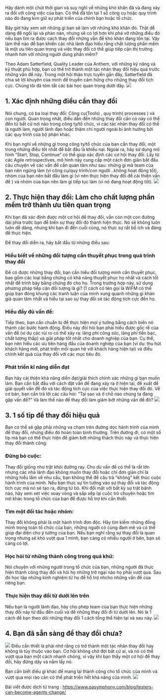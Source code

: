 Hãy dành một chút thời gian và suy nghĩ về những khó khăn đã và đang xảy ra đối với công việc của bạn. Có thể đã tồn tại 1 số công cụ hoặc quy trình nào đó đang kìm giữ sự phát triển của chính bạn hoặc tổ chức. 

Bây giờ hãy xem xét những gì bạn sẽ làm với những khó khăn đó. Thật dễ dàng để ngồi lại và phàn nàn, nhưng sẽ có lợi hơn khi phá vỡ những điều đó nếu bạn tìm ra được cách thay đổi những vẫn đề khó khăn đang tồn tại. Vậy làm thế nào để bạn khiến các nhà lãnh đạo hiểu rằng chất lượng phần mềm là một ưu tiên quan trọng và việc thay đổi có thể giúp tiếp cận thị trường nhanh hơn với những người dùng phần mềm?

Theo Adam Satterfield, Quality Leader của Anthem, với những kỹ năng và kỹ thuật phù hợp, bạn có thể trở thành một tác nhân thay đổi hiệu quả trước những vấn đề này. Trong một hội thảo trực tuyến gần đây, Satterfield đã chia sẻ lời khuyên của mình để truyền cảm hứng cho những thay đổi tích cực. Chúng tôi đã tóm tắt các bài học quan trọng dưới đây.
![](https://images.viblo.asia/38aeae54-4faf-4357-9202-c2bcb24c57c3.jpg)

## 1. Xác định những điều cần thay đổi
Nói chung, có ba loại thay đổi: Công cụ(Tools) , quy trình( processes ) và con người. Quan trọng nhất, điều dẫn đến những thay đổi cần có này có thể đến từ bất cứ nơi nào trong công ty/tổ chức, vì các tác nhân thay đổi có thể là người làm, người lãnh đạo hoặc thậm chí người ngoài bị ảnh hưởng bởi các quy trình của bộ phận khác.

Khi bạn nghĩ về những gì trong công ty/tổ chức của bạn cần thay đổi, một trong những điều tốt nhất để bắt đầu là khiếu nại. Ngoài ra, hãy sử dụng mô hình “Start, Stop, Continue” có thể giúp xác định các cơ hội thay đổi. Lấy từ các Agile retrospectives, mô hình này cung cấp một cách đơn giản bắt đầu câu chuyện về các vấn đề cần quan tâm như sau: những gì mà team của bạn nên ngừng làm (vì công cụ/quy trình/con người ..không hoạt động tốt), nhóm của bạn nên bắt đầu làm gì (vì nên thực hiện thay đổi để cải thiện vấn đề ) và nhóm của bạn nên làm gì tiếp tục làm (vì nó đang hoạt động tốt). 
![](https://images.viblo.asia/0ed056a5-7a1e-4d7f-8d84-22c483959238.jpg)

## 2.  Thực hiện thay đổi: Làm cho chất lượng phần mềm trở thành ưu tiên quan trọng
Khi bạn đã xác định được một cơ hội để thay đổi, vẫn còn một con đường dài phía trước bạn để biến sự thay đổi đó thành hiện thực. Nó sẽ không luôn luôn dễ dàng, nhưng khi bạn đi đến cuối cùng, nó thực sự rất bổ ích và đáng để thực hiện.

Để thay đổi diễn ra, hãy bắt đầu từ những điều sau:

### Hiểu biết về những đối tượng cần thuyết phục trong quá trình thay đổi
Để có được những thay đổi, bạn cần hiểu đối tượng mình cần thuyết phục, bao gồm các loại bằng chứng có khả năng thuyết phục họ nhất và cách tốt nhất để trình bày bằng chứng đó cho họ. Trong trường hợp này, sử dụng phương pháp tiếp cận đối tượng là gì? (1 cách có tên gọi là WIFM có thể giúp bạn đóng khung các tranh luận của mình xung quanh những gì khán giả quan tâm nhất và hiểu tại sao sự thay đổi sẽ tác động tích cực đến họ.

### Hiểu đầy đủ vấn đề: 
Tiếp theo, bạn cần chuẩn bị để thực hiện mọi ý tưởng bằng cách biến nó thành các bước  hành động. Điều này đòi hỏi bạn phải hiểu được gốc rễ của vấn đề (ví dụ các rủi ro có thể xảy ra: lãng phí công sức, lãng phí tiền bạc, chất lượng thấp) và giải pháp tốt nhất cho doanh nghiệp của bạn. Cụ thể, bạn nên hiểu các ưu tiên hàng đầu của doanh nghiệp của bạn (ví dụ: thu hút khách hàng mới, phát triển mối quan hệ với khách hàng hiện tại) và điều chỉnh kết quả của thay đổi với các mục tiêu đó.

### Phát triển kĩ năng diễn đạt
Bạn hãy cải thiện khả năng diễn đạt/giải thích chính xác những gì bạn muốn làm. Bạn cần bắt đầu với cách đặt vấn đề đang xảy ra ở hiện tại, đề xuất để giải quyết vấn đề đó và tác động tích cực của việc thực hiện thay đổi đó. Về cơ bản, bạn cần trả lời các câu hỏi: "Tại sao và ở chỗ nào chúng ta đang gặp vấn đề?" Và làm thế nào để thay đổi làm giảm bớt những vấn đề đó? 
![](https://images.viblo.asia/556d1232-3235-4762-8944-9185e78b17c8.jpg)

## 3. 1 số tip để thay đổi hiệu quả

Bạn có thể sẽ gặp phải những va chạm trên đường dọc hành trình của mình để thay đổi, nhưng điều đó hoàn toàn bình thường. Trên đường đi, có một số tip mà bạn có thể thực hiện để giảm bớt những thách thức này và thực hiện thay đổi thành công:

### Đừng bỏ cuộc: 
Thay đổi giống như trật khỏi đường ray. Cho dù vấn đề có thể là rất lớn nhưng các nhà lãnh đạo không muốn thay đổi hoặc chỉ đơn giản chỉ là những hiểu lầm về nhu cầu, bạn không thể để câu trả "không" kết thúc cuộc hành trình của mình. Nếu bạn thực sự tin tưởng vào sự thay đổi và tác động tích cực mà nó sẽ tạo ra, đừng từ bỏ. Khi đối mặt với bất kỳ sự trật bánh nào, hãy xem xét việc xoay vòng và sắp xếp lại cuộc trò chuyện hoặc tìm nơi khác trong tổ chức của bạn để được hỗ trợ khi cần thiết.

### Tìm một đối tác hoặc nhóm: 
Thay đổi không phải là một hành trình đơn độc. Hãy tìm kiếm những đồng minh trong toàn tổ chức của bạn, những người có cùng đam mê và có thể giúp đại diện cho ý tưởng của bạn. Nếu bạn nghĩ rằng sự thay đổi là quan trọng nhưng sẽ khó vượt qua 1 mình, bạn càng có nhiều người ở bên, bạn sẽ càng có lợi.

### Học hỏi từ những thành công trong quá khứ: 
Nói chuyện với những người trong tổ chức của bạn, những người đã thực hiện thành công thay đổi và hỏi họ những trở ngại nào họ phải vượt qua. Sau đó học tập những kinh nghiệm từ họ để hỗ trợ nhcho những vấn đề của riêng bạn.

### Thực hiện thay đổi từ dưới lên trên
Nếu bạn là người lãnh đạo, hãy cho phép team của bạn thực hiện những thay đổi này từ đầu đến cuối và để những thay đổi đi từ dưới lên. Nó là 1 cách để bạn theo dõi những thay đổi 1 cách tổng thể hiện tại và sau này. 
![](https://images.viblo.asia/9310fc3f-b858-416f-baa6-0f4fb88aa992.jpg)

## 4. Bạn đã sẵn sàng để thay đổi chưa?
![](https://images.viblo.asia/9351cb96-a8a7-4679-a1b2-19ff175243dc.jpg)
Điều cần thiết là phải nhớ rằng có trở thành một tác nhân thay đổi hay không là tùy thuộc vào bạn. Cơ hội không chờ đợi bất cứ ai, và nó có thể vượt qua bạn một cách nhanh chóng, vì vậy khi bạn thấy một cơ hội để thay đổi, hãy đứng dậy và nắm lấy nó.

Bạn cần biết điều gì khác để mang lại thành công cho tổ chức của mình và vượt qua mọi rào cản có thể phát triển hết khả năng của mình.
![](https://images.viblo.asia/67bf5fa9-1158-42d1-9254-f426c31784cc.jpeg)

Bài viết được dịch từ trang :
https://www.qasymphony.com/blog/testers-can-become-agents-change/